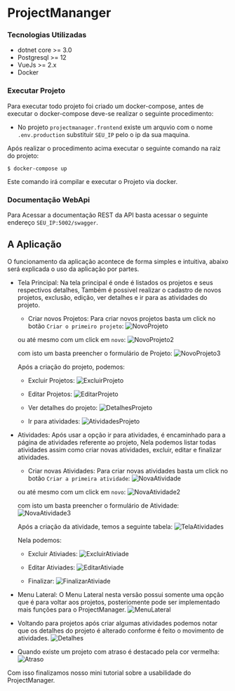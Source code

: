 # ProjectMananger

### Tecnologias Utilizadas

- dotnet core >= 3.0
- Postgresql >= 12
- VueJs >= 2.x
- Docker

### Executar Projeto

Para executar todo projeto foi criado um docker-compose, antes de executar o docker-compose deve-se realizar o seguinte procedimento:

* No projeto `projectmanager.frontend` existe um arquvio com o nome `.env.production` substituir `SEU_IP` pelo o ip da sua maquina.

Após realizar o procedimento acima executar o seguinte comando na raiz do projeto:

```console
$ docker-compose up
```

Este comando irá compilar e executar o Projeto via docker.

### Documentação WebApi

Para Acessar a documentação REST da API basta acessar o seguinte endereço `SEU_IP:5002/swagger`.

## A Aplicação
O funcionamento da aplicação acontece de forma simples e intuitiva, abaixo será explicada o uso da aplicação por partes.

* Tela Principal: Na tela principal é onde é listados os projetos e seus respectivos detalhes, Também é possivel realizar o cadastro de novos projetos, exclusão, edição, ver detalhes e ir para as atividades do projeto.

    - Criar novos Projetos: Para criar novos projetos basta um click no botão `Criar o primeiro projeto`:
    ![NovoProjeto](https://github.com/LeoNog96/ProjectManager/blob/master/img/criar_projeto.png)

    ou até mesmo com um click em `novo`:
    ![NovoProjeto2](https://github.com/LeoNog96/ProjectManager/blob/master/img/novo_projeto.png)

    com isto um basta preencher o formulário de Projeto:
    ![NovoProjeto3](https://github.com/LeoNog96/ProjectManager/blob/master/img/criar_projeto2.png)
    

    Após a criação do projeto, podemos:

    - Excluir Projetos:
        ![ExcluirProjeto](https://github.com/LeoNog96/ProjectManager/blob/master/img/excluir_projeto.png)


    - Editar Projetos:
        ![EditarProjeto](https://github.com/LeoNog96/ProjectManager/blob/master/img/editar_projeto.png)


    - Ver detalhes do projeto:
        ![DetalhesProjeto](https://github.com/LeoNog96/ProjectManager/blob/master/img/detalhes.png)


    - Ir para atividades:
        ![AtividadesProjeto](https://github.com/LeoNog96/ProjectManager/blob/master/img/ir_atividades.png)

* Atividades: Após usar a opção ir para atividades, é encaminhado para a página de atividades referente ao projeto, Nela podemos listar todas atividades assim como criar novas atividades, excluir, editar e finalizar atividades.

    - Criar novas Atividades: Para criar novas atividades basta um click no botão `Criar a primeira atividade`:
        ![NovaAtividade](https://github.com/LeoNog96/ProjectManager/blob/master/img/criar_primeira_atividade.png)

    ou até mesmo com um click em `novo`:
        ![NovaAtividade2](https://github.com/LeoNog96/ProjectManager/blob/master/img/criar_atividade.png)

    com isto um basta preencher o formulário de Atividade:
        ![NovaAtividade3](https://github.com/LeoNog96/ProjectManager/blob/master/img/criando_atividade.png)

    Após a criação da atividade, temos a seguinte tabela:
        ![TelaAtividades](https://github.com/LeoNog96/ProjectManager/blob/master/img/tela_atividades.png)
    
    Nela podemos:
    
    - Excluir Ativiades:
        ![ExcluirAtiviade](https://github.com/LeoNog96/ProjectManager/blob/master/img/excluir_atividade.png)


    - Editar Ativiades:
        ![EditarAtiviade](https://github.com/LeoNog96/ProjectManager/blob/master/img/editar_atividade.png)


    - Finalizar:
        ![FinalizarAtiviade](https://github.com/LeoNog96/ProjectManager/blob/master/img/finalizar_atividade.png)


* Menu Lateral: O Menu Lateral nesta versão possui somente uma opção que é para voltar aos projetos, posteriomente pode ser implementado mais funções para o ProjectManager.
    ![MenuLateral](https://github.com/LeoNog96/ProjectManager/blob/master/img/back_projetos.png)

* Voltando para projetos após criar algumas atividades podemos notar que os detalhes do projeto é alterado conforme é feito o movimento de atividades.
    ![Detalhes](https://github.com/LeoNog96/ProjectManager/blob/master/img/detalhe_projeto.png)

* Quando existe um projeto com atraso é destacado pela cor vermelha:
    ![Atraso](https://github.com/LeoNog96/ProjectManager/blob/master/img/atraso.png)

Com isso finalizamos nosso mini tutorial sobre a usabilidade do ProjectManager.
